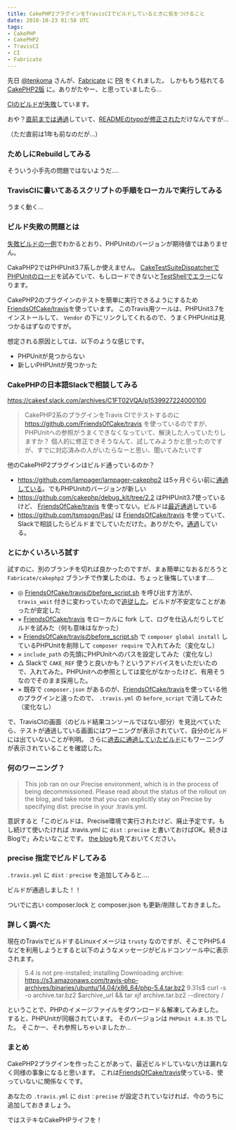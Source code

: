 ```yaml
---
title: CakePHP2プラグインをTravisCIでビルドしているときに気をつけること
date: 2018-10-23 01:58 UTC
tags:
- CakePHP
- CakePHP2
- TravisCI
- CI
- Fabricate
---
```


先日 [@tenkoma](https://twitter.com/tenkoma) さんが、[Fabricate](https://github.com/sizuhiko/Fabricate) に [PR](https://github.com/sizuhiko/Fabricate/pull/30) をくれました。
しかももう枯れてる [CakePHP2版](https://github.com/sizuhiko/Fabricate/tree/cakephp2) に。ありがたやー、と思っていましたら...


[CIのビルドが失敗](https://travis-ci.org/sizuhiko/Fabricate/builds/443036544)しています。

おや？[直前までは通過](https://travis-ci.org/sizuhiko/Fabricate/jobs/246923803)していて、[READMEのtypoが修正された](https://github.com/sizuhiko/Fabricate/pull/30)だけなんですが...

（ただ直前は1年も前なのだが...）

### ためしにRebuildしてみる

そういう小手先の問題ではないようだ....

### TravisCIに書いてあるスクリプトの手順をローカルで実行してみる

うまく動く...

### ビルド失敗の問題とは

[失敗ビルドの一例](https://travis-ci.org/sizuhiko/Fabricate/jobs/444524331)でわかるとおり、PHPUnitのバージョンが期待値ではありません。

CakaPHP2ではPHPUnit3.7系しか使えません。
[CakeTestSuiteDispatcherでPHPUnitのロード](https://github.com/cakephp/cakephp/blob/2.x/lib/Cake/TestSuite/CakeTestSuiteDispatcher.php#L135)を試みていて、もしロードできないと[TestShellでエラー](https://github.com/cakephp/cakephp/blob/2.x/lib/Cake/Console/Command/TestShell.php#L179)になります。


CakePHP2のプラグインのテストを簡単に実行できるようにするため[FriendsOfCake/travis](https://github.com/FriendsOfCake/travis)を使っています。
このTravis用ツールは、PHPUnit3.7をインストールして、 `Vendor` の下にリンクしてくれるので、うまくPHPUnitは見つかるはずなのですが。

想定される原因としては、以下のような感じです。

- PHPUnitが見つからない
- 新しいPHPUnitが見つかった

### CakePHPの日本語Slackで相談してみる

https://cakesf.slack.com/archives/C1FT02VQA/p1539927224000100

> CakePHP2系のプラグインをTravis CIでテストするのに
> https://github.com/FriendsOfCake/travis
> を使っているのですが、PHPUnitへの参照がうまくできなくなっていて、解決した人っていたりしますか？
> 個人的に修正できそうなんて、試してみようかと思ったのですが、すでに対応済みの人がいたらなーと思い、聞いてみたいです

他のCakePHP2プラグインはビルド通っているのか？

- https://github.com/lampager/lampager-cakephp2 は5ヶ月ぐらい前に[通過している](https://travis-ci.org/lampager/lampager-cakephp2/builds/387421969)。でもPHPUnitのバージョンが新しい
- https://github.com/cakephp/debug_kit/tree/2.2 はPHPUnit3.7使っているけど、 [FriendsOfCake/travis](https://github.com/FriendsOfCake/travis) を使ってない。ビルドは[最近通過](https://travis-ci.org/cakephp/debug_kit/builds/429846172)している
- https://github.com/tsmsogn/Pas/ は [FriendsOfCake/travis](https://github.com/FriendsOfCake/travis) を使っていて、Slackで相談したらビルドまでしていただけた。ありがたや。[通過](https://travis-ci.org/tsmsogn/Pas/builds/249863706)している。

### とにかくいろいろ試す

試すのに、別のブランチを切れば良かったのですが、まぁ簡単になおるだろうと `Fabricate/cakephp2` ブランチで作業したのは、ちょっと後悔しています....

- ◎ [FriendsOfCake/travisのbefore_script.sh](https://github.com/FriendsOfCake/travis/blob/master/before_script.sh) を呼び出す方法が、 `travis_wait` 付きに変わっていたので[追従した](https://github.com/sizuhiko/Fabricate/commit/046548930effc61affab8acd0b64b974d52005d8)。ビルドが不安定なことがあったが安定した
- × [FriendsOfCake/travis](https://github.com/FriendsOfCake/travis) をローカルに fork して、ログを仕込んだりしてビルドを試みた（何も意味はなかった）
- × [FriendsOfCake/travisのbefore_script.sh](https://github.com/FriendsOfCake/travis/blob/master/before_script.sh) で `composer global install` しているPHPUnitを削除して `composer require` で入れてみた（変化なし）
- × `include_path` の先頭にPHPUnitへのパスを設定してみた（変化なし）
- △ Slackで `CAKE_REF` 使うと良いかも？というアドバイスをいただいたので、入れてみた。PHPUnitへの参照としては変化がなかったけど、有用そうなのでそのまま採用した。
- × 既存で `composer.json` があるのが、[FriendsOfCake/travis](https://github.com/FriendsOfCake/travis)を使っている他のプラグインと違ったので、 `.travis.yml` の `before_script` で消してみた（変化なし）

で、TravisCIの画面（のビルド結果コンソールではない部分）を見比べていたら、テストが通過している画面にはワーニングが表示されていて、自分のビルドには出ていないことが判明。
さらに[過去に通過していたビルド](https://travis-ci.org/sizuhiko/Fabricate/jobs/246923803)にもワーニングが表示されていることを確認した。

### 何のワーニング？

> This job ran on our Precise environment, which is in the process of being decommissioned. Please read about the status of the rollout on the blog, and take note that you can explicitly stay on Precise by specifying dist: precise in your .travis.yml.

意訳すると「このビルドは、Precise環境で実行されたけど、廃止予定です。もし続けて使いたければ .travis.yml に `dist：precise` と書いておけばOK。続きはBlogで」みたいなことです。
[the blog](https://blog.travis-ci.com/2017-08-31-trusty-as-default-status)も見ておいてください。

### precise 指定でビルドしてみる

`.travis.yml` に `dist：precise` を追加してみると....

ビルドが通過しました！！

ついでに古い composer.lock と composer.json も更新/削除しておきました。

### 詳しく調べた

現在のTravisでビルドするLinuxイメージは `trusty` なのですが、そこでPHP5.4などを利用しようとすると以下のようなメッセージがビルドコンソール中に表示されます。

> 5.4 is not pre-installed; installing
> Downloading archive: https://s3.amazonaws.com/travis-php-archives/binaries/ubuntu/14.04/x86_64/php-5.4.tar.bz2
> 9.31s$ curl -s -o archive.tar.bz2 $archive_url && tar xjf archive.tar.bz2 --directory /

ということで、PHPのイメージファイルをダウンロード＆解凍してみました。
すると、PHPUnitが同梱されています。
そのバージョンは `PHPUnit 4.8.35` でした。
そこかー、それ参照しちゃいましたか...


### まとめ

CakePHP2プラグインを作ったことがあって、最近ビルドしていない方は漏れなく同様の事象になると思います。
これは[FriendsOfCake/travis](https://github.com/FriendsOfCake/travis)使っている、使っていないに関係なくです。

あなたの `.travis.yml` に `dist：precise` が設定されていなければ、今のうちに追加しておきましょう。

ではステキなCakePHPライフを！
